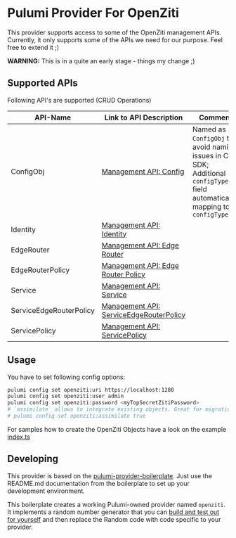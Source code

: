 # Pulumi Provider For OpenZiti

This provider supports access to some of the OpenZiti management APIs.
Currently, it only supports some of the APIs we need for our purpose.
Feel free to extend it ;)

**WARNING:** This is in a quite an early stage - things my change ;)

## Supported APIs

Following API's are supported (CRUD Operations)

| API-Name                | Link to API Description                                                                                                                            | Comments                                                                                                                             |
|-------------------------|----------------------------------------------------------------------------------------------------------------------------------------------------|--------------------------------------------------------------------------------------------------------------------------------------|
| ConfigObj               | [Management API: Config](https://openziti.io/docs/reference/developer/api/edge-management-reference/#tag/Config)                                   | Named as `ConfigObj` to avoid naming issues in C# SDK; Additional `configTypeName` field automatically mapping to the `configTypeId` |
| Identity                | [Management API: Identity](https://openziti.io/docs/reference/developer/api/edge-management-reference/#tag/Identity)                               |                                                                                                                                      |
| EdgeRouter              | [Management API: Edge Router](https://openziti.io/docs/reference/developer/api/edge-management-reference/#tag/Edge-Router)                         |                                                                                                                                      |
| EdgeRouterPolicy        | [Management API: Edge Router Policy](https://openziti.io/docs/reference/developer/api/edge-management-reference/#tag/Edge-Router-Policy)           |                                                                                                                                      |
| Service                 | [Management API: Service](https://openziti.io/docs/reference/developer/api/edge-management-reference/#tag/Service)                                 |                                                                                                                                      |
| ServiceEdgeRouterPolicy | [Management API: ServiceEdgeRouterPolicy](https://openziti.io/docs/reference/developer/api/edge-management-reference/#tag/ServiceEdgeRouterPolicy) |                                                                                                                                      |
| ServicePolicy           | [Management API: ServicePolicy](https://openziti.io/docs/reference/developer/api/edge-management-reference/#tag/ServicePolicy)                     |                                                                                                                                      |

## Usage

You have to set following config options:

```bash
pulumi config set openziti:uri https://localhost:1280
pulumi config set openziti:user admin
pulumi config set openziti:password <myTopSecretZitiPassword>
# `assimilate` allows to integrate existing objects. Great for migration
# pulumi config set openziti:assimilate true
```
For samples how to create the OpenZiti Objects have a look on the example [index.ts](examples/simple/index.ts) 

## Developing

This provider is based on the [pulumi-provider-boilerplate](https://github.com/pulumi/pulumi-provider-boilerplate).
Just use the README.md documentation from the boilerplate to set up your development environment.

This boilerplate creates a working Pulumi-owned provider named `openziti`.
It implements a random number generator that you can [build and test out for yourself](#test-against-the-example) and
then replace the Random code with code specific to your provider.

